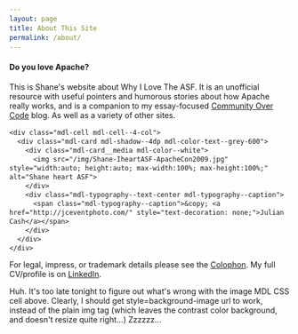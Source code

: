 ```yaml
---
layout: page
title: About This Site
permalink: /about/
---
```


<!-- TODO: use plainer layout so we can setup entire layout area -->
<main class="mdl-layout__content">
  <div class="mdl-grid">
    <div class="mdl-cell mdl-cell--6-col">
      <div class="mdl-card mdl-shadow--4dp mdl-color-text--grey-800">
        <div class="mdl-card__title">
          <h4 class="mdl-card__title-text">Do you love Apache?</h4>
        </div>
        <div class="mdl-card__supporting-text">
          This is Shane's website about Why I Love The ASF.  It is an unofficial resource with useful pointers and humorous stories about how Apache really works, and is a companion to my essay-focused
          <a href="http://communityovercode.com/">Community Over Code</a> blog.
          As well as a variety of other sites.
        </div>
      </div>
    </div>

    <div class="mdl-cell mdl-cell--4-col">
      <div class="mdl-card mdl-shadow--4dp mdl-color-text--grey-600">
        <div class="mdl-card__media mdl-color--white">
          <img src="/img/Shane-IheartASF-ApacheCon2009.jpg" style="width:auto; height:auto; max-width:100%; max-height:100%;" alt="Shane heart ASF">
        </div>
        <div class="mdl-typography--text-center mdl-typography--caption">
          <span class="mdl-typography--caption">&copy; <a href="http://jceventphoto.com/" style="text-decoration: none;">Julian Cash</a></span>
        </div>
      </div>
    </div>
  </div>

  <div class="mdl-grid">
    <div class="mdl-cell mdl-card mdl-cell--10-col">
      <div class="mdl-card__supporting-text">
        <p>
          For legal, impress, or trademark details please see the <a href="/colophon">Colophon</a>.
          My full CV/profile is on <a href="https://www.linkedin.com/in/shanecurcuru">LinkedIn</a>.
        </p>
        <p class="mdl-typography--body-2-color-contrast">
          Huh.  It's too late tonight to figure out what's wrong with the image MDL CSS cell above.
          Clearly, I should get style=background-image url to work, instead of
          the plain img tag (which leaves the contrast color background, and doesn't resize quite right...)
          Zzzzzz...
        </p>
      </div>
    </div>
  </div>
</main>
